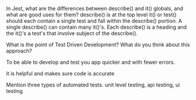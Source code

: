 In Jest, what are the differences between describe() and it() globals, and what are good uses for them?
describe() is at the top level 
it() or test() should each contain a single test and fall within the describe() portion. 
A single describe() can contain many it()'s. 
Each describe() is a heading and the it()'s a test's that involve subject of the describe().

What is the point of Test Driven Development? What do you think about this approach?

To be able to develop and test you app quicker and with fewer errors. 

it is helpful and makes sure code is accurate

Mention three types of automated tests.
unit level testing, api testing, ui testing 